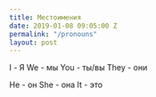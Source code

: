 ```yaml
---
title: Местоимения
date: 2019-01-08 09:05:00 Z
permalink: "/pronouns"
layout: post
---
```


I - Я 
We - мы 
You - ты/вы 
They - они


He - он 
She - она 
It - это 